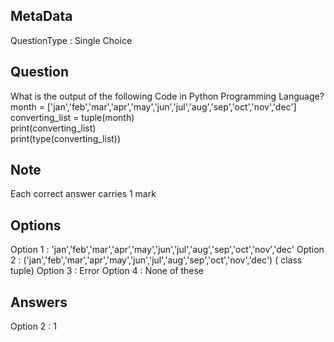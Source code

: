## MetaData
QuestionType : Single Choice

## Question
What is the output of the following Code in Python Programming Language?</br> month = ['jan','feb','mar','apr','may','jun','jul','aug','sep','oct','nov','dec'] </br> converting_list = tuple(month) </br> print(converting_list) </br> print(type(converting_list))

## Note
Each correct answer carries 1 mark

## Options
Option 1 : 'jan','feb','mar','apr','may','jun','jul','aug','sep','oct','nov','dec'
Option 2 : ('jan','feb','mar','apr','may','jun','jul','aug','sep','oct','nov','dec') ( class tuple)
Option 3 : Error
Option 4 : None of these

## Answers
Option 2 : 1
